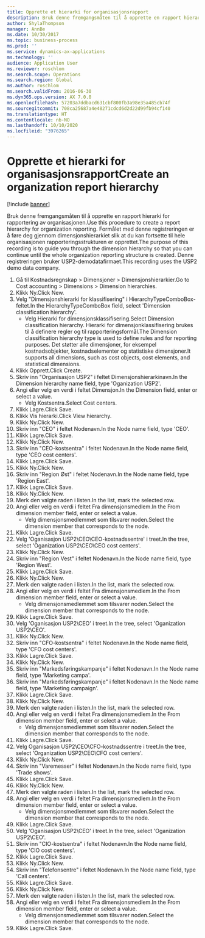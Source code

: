 ```yaml
---
title: Opprette et hierarki for organisasjonsrapport
description: Bruk denne fremgangsmåten til å opprette en rapport hierarki for rapportering av organisasjonen.
author: ShylaThompson
manager: AnnBe
ms.date: 10/30/2017
ms.topic: business-process
ms.prod: ''
ms.service: dynamics-ax-applications
ms.technology: ''
audience: Application User
ms.reviewer: roschlom
ms.search.scope: Operations
ms.search.region: Global
ms.author: roschlom
ms.search.validFrom: 2016-06-30
ms.dyn365.ops.version: AX 7.0.0
ms.openlocfilehash: 57203a7ddbacd631cbf800fb3a98e35a485cb74f
ms.sourcegitcommit: 708ca25687a4e48271cdcd6d2d22d99fb94cf140
ms.translationtype: HT
ms.contentlocale: nb-NO
ms.lasthandoff: 10/10/2020
ms.locfileid: "3976265"
---
```

# <a name="create-an-organization-report-hierarchy"></a><span data-ttu-id="3682d-103">Opprette et hierarki for organisasjonsrapport</span><span class="sxs-lookup"><span data-stu-id="3682d-103">Create an organization report hierarchy</span></span>

[!include [banner](../../includes/banner.md)]

<span data-ttu-id="3682d-104">Bruk denne fremgangsmåten til å opprette en rapport hierarki for rapportering av organisasjonen.</span><span class="sxs-lookup"><span data-stu-id="3682d-104">Use this procedure to create a report hierarchy for organization reporting.</span></span> <span data-ttu-id="3682d-105">Formålet med denne registreringen er å føre deg gjennom dimensjonshierarkiet slik at du kan fortsette til hele organisasjonen rapporteringsstrukturen er opprettet.</span><span class="sxs-lookup"><span data-stu-id="3682d-105">The purpose of this recording is to guide you through the dimension hierarchy so that you can continue until the whole organization reporting structure is created.</span></span> <span data-ttu-id="3682d-106">Denne registreringen bruker USP2-demodatafirmaet.</span><span class="sxs-lookup"><span data-stu-id="3682d-106">This recording uses the USP2 demo data company.</span></span>

1. <span data-ttu-id="3682d-107">Gå til Kostnadsregnskap > Dimensjoner > Dimensjonshierarkier.</span><span class="sxs-lookup"><span data-stu-id="3682d-107">Go to Cost accounting > Dimensions > Dimension hierarchies.</span></span>
2. <span data-ttu-id="3682d-108">Klikk Ny.</span><span class="sxs-lookup"><span data-stu-id="3682d-108">Click New.</span></span>
3. <span data-ttu-id="3682d-109">Velg "Dimensjonshierarki for klassifisering" i HierarchyTypeComboBox-feltet.</span><span class="sxs-lookup"><span data-stu-id="3682d-109">In the HierarchyTypeComboBox field, select 'Dimension classification hierarchy'.</span></span>
    * <span data-ttu-id="3682d-110">Velg Hierarki for dimensjonsklassifisering.</span><span class="sxs-lookup"><span data-stu-id="3682d-110">Select Dimension classification hierarchy.</span></span> <span data-ttu-id="3682d-111">Hierarki for dimensjonklassifisering brukes til å definere regler og til rapporteringsformål.</span><span class="sxs-lookup"><span data-stu-id="3682d-111">The Dimension classification hierarchy type is used to define rules and for reporting purposes.</span></span> <span data-ttu-id="3682d-112">Det støtter alle dimensjoner, for eksempel kostnadsobjekter, kostnadselementer og statistiske dimensjoner.</span><span class="sxs-lookup"><span data-stu-id="3682d-112">It supports all dimensions, such as cost objects, cost elements, and statistical dimensions.</span></span>  
4. <span data-ttu-id="3682d-113">Klikk Opprett.</span><span class="sxs-lookup"><span data-stu-id="3682d-113">Click Create.</span></span>
5. <span data-ttu-id="3682d-114">Skriv inn "Organisasjon USP2" i feltet Dimensjonshierarkinavn.</span><span class="sxs-lookup"><span data-stu-id="3682d-114">In the Dimension hierarchy name field, type 'Oganization USP2'.</span></span>
6. <span data-ttu-id="3682d-115">Angi eller velg en verdi i feltet Dimensjon.</span><span class="sxs-lookup"><span data-stu-id="3682d-115">In the Dimension field, enter or select a value.</span></span>
    * <span data-ttu-id="3682d-116">Velg Kostsentra.</span><span class="sxs-lookup"><span data-stu-id="3682d-116">Select Cost centers.</span></span>  
7. <span data-ttu-id="3682d-117">Klikk Lagre.</span><span class="sxs-lookup"><span data-stu-id="3682d-117">Click Save.</span></span>
8. <span data-ttu-id="3682d-118">Klikk Vis hierarki.</span><span class="sxs-lookup"><span data-stu-id="3682d-118">Click View hierarchy.</span></span>
9. <span data-ttu-id="3682d-119">Klikk Ny.</span><span class="sxs-lookup"><span data-stu-id="3682d-119">Click New.</span></span>
10. <span data-ttu-id="3682d-120">Skriv inn "CEO" i feltet Nodenavn.</span><span class="sxs-lookup"><span data-stu-id="3682d-120">In the Node name field, type 'CEO'.</span></span>
11. <span data-ttu-id="3682d-121">Klikk Lagre.</span><span class="sxs-lookup"><span data-stu-id="3682d-121">Click Save.</span></span>
12. <span data-ttu-id="3682d-122">Klikk Ny.</span><span class="sxs-lookup"><span data-stu-id="3682d-122">Click New.</span></span>
13. <span data-ttu-id="3682d-123">Skriv inn "CEO-kostsentra" i feltet Nodenavn.</span><span class="sxs-lookup"><span data-stu-id="3682d-123">In the Node name field, type 'CEO cost centers'.</span></span>
14. <span data-ttu-id="3682d-124">Klikk Lagre.</span><span class="sxs-lookup"><span data-stu-id="3682d-124">Click Save.</span></span>
15. <span data-ttu-id="3682d-125">Klikk Ny.</span><span class="sxs-lookup"><span data-stu-id="3682d-125">Click New.</span></span>
16. <span data-ttu-id="3682d-126">Skriv inn "Region Øst" i feltet Nodenavn.</span><span class="sxs-lookup"><span data-stu-id="3682d-126">In the Node name field, type 'Region East'.</span></span>
17. <span data-ttu-id="3682d-127">Klikk Lagre.</span><span class="sxs-lookup"><span data-stu-id="3682d-127">Click Save.</span></span>
18. <span data-ttu-id="3682d-128">Klikk Ny.</span><span class="sxs-lookup"><span data-stu-id="3682d-128">Click New.</span></span>
19. <span data-ttu-id="3682d-129">Merk den valgte raden i listen.</span><span class="sxs-lookup"><span data-stu-id="3682d-129">In the list, mark the selected row.</span></span>
20. <span data-ttu-id="3682d-130">Angi eller velg en verdi i feltet Fra dimensjonsmedlem.</span><span class="sxs-lookup"><span data-stu-id="3682d-130">In the From dimension member field, enter or select a value.</span></span>
    * <span data-ttu-id="3682d-131">Velg dimensjonsmedlemmet som tilsvarer noden.</span><span class="sxs-lookup"><span data-stu-id="3682d-131">Select the dimension member that corresponds to the node.</span></span>  
21. <span data-ttu-id="3682d-132">Klikk Lagre.</span><span class="sxs-lookup"><span data-stu-id="3682d-132">Click Save.</span></span>
22. <span data-ttu-id="3682d-133">Velg 'Oganisasjon USP2\CEO\CEO-kostnadssentre' i treet.</span><span class="sxs-lookup"><span data-stu-id="3682d-133">In the tree, select 'Oganization USP2\CEO\CEO cost centers'.</span></span>
23. <span data-ttu-id="3682d-134">Klikk Ny.</span><span class="sxs-lookup"><span data-stu-id="3682d-134">Click New.</span></span>
24. <span data-ttu-id="3682d-135">Skriv inn "Region Vest" i feltet Nodenavn.</span><span class="sxs-lookup"><span data-stu-id="3682d-135">In the Node name field, type 'Region West'.</span></span>
25. <span data-ttu-id="3682d-136">Klikk Lagre.</span><span class="sxs-lookup"><span data-stu-id="3682d-136">Click Save.</span></span>
26. <span data-ttu-id="3682d-137">Klikk Ny.</span><span class="sxs-lookup"><span data-stu-id="3682d-137">Click New.</span></span>
27. <span data-ttu-id="3682d-138">Merk den valgte raden i listen.</span><span class="sxs-lookup"><span data-stu-id="3682d-138">In the list, mark the selected row.</span></span>
28. <span data-ttu-id="3682d-139">Angi eller velg en verdi i feltet Fra dimensjonsmedlem.</span><span class="sxs-lookup"><span data-stu-id="3682d-139">In the From dimension member field, enter or select a value.</span></span>
    * <span data-ttu-id="3682d-140">Velg dimensjonsmedlemmet som tilsvarer noden.</span><span class="sxs-lookup"><span data-stu-id="3682d-140">Select the dimension member that corresponds to the node.</span></span>  
29. <span data-ttu-id="3682d-141">Klikk Lagre.</span><span class="sxs-lookup"><span data-stu-id="3682d-141">Click Save.</span></span>
30. <span data-ttu-id="3682d-142">Velg 'Oganisasjon USP2\CEO' i treet.</span><span class="sxs-lookup"><span data-stu-id="3682d-142">In the tree, select 'Oganization USP2\CEO'.</span></span>
31. <span data-ttu-id="3682d-143">Klikk Ny.</span><span class="sxs-lookup"><span data-stu-id="3682d-143">Click New.</span></span>
32. <span data-ttu-id="3682d-144">Skriv inn "CFO-kostsentra" i feltet Nodenavn.</span><span class="sxs-lookup"><span data-stu-id="3682d-144">In the Node name field, type 'CFO cost centers'.</span></span>
33. <span data-ttu-id="3682d-145">Klikk Lagre.</span><span class="sxs-lookup"><span data-stu-id="3682d-145">Click Save.</span></span>
34. <span data-ttu-id="3682d-146">Klikk Ny.</span><span class="sxs-lookup"><span data-stu-id="3682d-146">Click New.</span></span>
35. <span data-ttu-id="3682d-147">Skriv inn "Markedsføringskampanje" i feltet Nodenavn.</span><span class="sxs-lookup"><span data-stu-id="3682d-147">In the Node name field, type 'Marketing campa'.</span></span>
36. <span data-ttu-id="3682d-148">Skriv inn "Markedsføringskampanje" i feltet Nodenavn.</span><span class="sxs-lookup"><span data-stu-id="3682d-148">In the Node name field, type 'Marketing campaign'.</span></span>
37. <span data-ttu-id="3682d-149">Klikk Lagre.</span><span class="sxs-lookup"><span data-stu-id="3682d-149">Click Save.</span></span>
38. <span data-ttu-id="3682d-150">Klikk Ny.</span><span class="sxs-lookup"><span data-stu-id="3682d-150">Click New.</span></span>
39. <span data-ttu-id="3682d-151">Merk den valgte raden i listen.</span><span class="sxs-lookup"><span data-stu-id="3682d-151">In the list, mark the selected row.</span></span>
40. <span data-ttu-id="3682d-152">Angi eller velg en verdi i feltet Fra dimensjonsmedlem.</span><span class="sxs-lookup"><span data-stu-id="3682d-152">In the From dimension member field, enter or select a value.</span></span>
    * <span data-ttu-id="3682d-153">Velg dimensjonsmedlemmet som tilsvarer noden.</span><span class="sxs-lookup"><span data-stu-id="3682d-153">Select the dimension member that corresponds to the node.</span></span>  
41. <span data-ttu-id="3682d-154">Klikk Lagre.</span><span class="sxs-lookup"><span data-stu-id="3682d-154">Click Save.</span></span>
42. <span data-ttu-id="3682d-155">Velg Oganisasjon USP2\CEO\CFO-kostnadssentre i treet.</span><span class="sxs-lookup"><span data-stu-id="3682d-155">In the tree, select 'Organization USP2\CEO\CFO cost centers'.</span></span>
43. <span data-ttu-id="3682d-156">Klikk Ny.</span><span class="sxs-lookup"><span data-stu-id="3682d-156">Click New.</span></span>
44. <span data-ttu-id="3682d-157">Skriv inn "Varemesser" i feltet Nodenavn.</span><span class="sxs-lookup"><span data-stu-id="3682d-157">In the Node name field, type 'Trade shows'.</span></span>
45. <span data-ttu-id="3682d-158">Klikk Lagre.</span><span class="sxs-lookup"><span data-stu-id="3682d-158">Click Save.</span></span>
46. <span data-ttu-id="3682d-159">Klikk Ny.</span><span class="sxs-lookup"><span data-stu-id="3682d-159">Click New.</span></span>
47. <span data-ttu-id="3682d-160">Merk den valgte raden i listen.</span><span class="sxs-lookup"><span data-stu-id="3682d-160">In the list, mark the selected row.</span></span>
48. <span data-ttu-id="3682d-161">Angi eller velg en verdi i feltet Fra dimensjonsmedlem.</span><span class="sxs-lookup"><span data-stu-id="3682d-161">In the From dimension member field, enter or select a value.</span></span>
    * <span data-ttu-id="3682d-162">Velg dimensjonsmedlemmet som tilsvarer noden.</span><span class="sxs-lookup"><span data-stu-id="3682d-162">Select the dimension member that corresponds to the node.</span></span>  
49. <span data-ttu-id="3682d-163">Klikk Lagre.</span><span class="sxs-lookup"><span data-stu-id="3682d-163">Click Save.</span></span>
50. <span data-ttu-id="3682d-164">Velg 'Oganisasjon USP2\CEO' i treet.</span><span class="sxs-lookup"><span data-stu-id="3682d-164">In the tree, select 'Oganization USP2\CEO'.</span></span>
51. <span data-ttu-id="3682d-165">Skriv inn "CIO-kostsentra" i feltet Nodenavn.</span><span class="sxs-lookup"><span data-stu-id="3682d-165">In the Node name field, type 'CIO cost centers'.</span></span>
52. <span data-ttu-id="3682d-166">Klikk Lagre.</span><span class="sxs-lookup"><span data-stu-id="3682d-166">Click Save.</span></span>
53. <span data-ttu-id="3682d-167">Klikk Ny.</span><span class="sxs-lookup"><span data-stu-id="3682d-167">Click New.</span></span>
54. <span data-ttu-id="3682d-168">Skriv inn "Telefonsentre" i feltet Nodenavn.</span><span class="sxs-lookup"><span data-stu-id="3682d-168">In the Node name field, type 'Call centers'.</span></span>
55. <span data-ttu-id="3682d-169">Klikk Lagre.</span><span class="sxs-lookup"><span data-stu-id="3682d-169">Click Save.</span></span>
56. <span data-ttu-id="3682d-170">Klikk Ny.</span><span class="sxs-lookup"><span data-stu-id="3682d-170">Click New.</span></span>
57. <span data-ttu-id="3682d-171">Merk den valgte raden i listen.</span><span class="sxs-lookup"><span data-stu-id="3682d-171">In the list, mark the selected row.</span></span>
58. <span data-ttu-id="3682d-172">Angi eller velg en verdi i feltet Fra dimensjonsmedlem.</span><span class="sxs-lookup"><span data-stu-id="3682d-172">In the From dimension member field, enter or select a value.</span></span>
    * <span data-ttu-id="3682d-173">Velg dimensjonsmedlemmet som tilsvarer noden.</span><span class="sxs-lookup"><span data-stu-id="3682d-173">Select the dimension member that corresponds to the node.</span></span>  
59. <span data-ttu-id="3682d-174">Klikk Lagre.</span><span class="sxs-lookup"><span data-stu-id="3682d-174">Click Save.</span></span>

